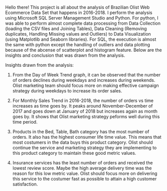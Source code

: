 Hello there! This project is all about the analysis of Brazilian Olist Web Ecommerce Data Set that happens in 2016-2018. I perform the analysis using Microsoft SQL Server Management Studio and Python. For python, I was able to perform almost complete data processing from Data Collection (loading the CSV files and Joining Tables), Data Cleaning (Removing duplicates, Handling Missing values and Outliers) to Data Visualization (using Matplotlib and Seaborn libraries). For SQL, the execution is almost the same with python except the handling of outliers and data plotting because of the abcense of scatterplot and histogram feature. Below are the insights and conclusion that was drawn from the analysis. 

Insights drawn from the analysis:

1. From the Day of Week Trend graph, it can be observed that the number of orders declines during weekdays and increases during 
weekends. Olist marketing team should focus more on making effective campaign strategy during weekdays
to increase its order sales. 

2. For Monthly Sales Trend in 2016-2018, the number of orders vs time  increases as time goes by. It peaks around
November-December of 2017 and goes down at January of 2018 but increases again as month goes by. It shows that 
Olist marketing strategy peforms well during this time period. 

3. Products in the Bed, Table, Bath category has the most number of orders. It also has the highest
consumer life time value. This means that most costumers in the data buys this product category. Olist should continue
the service and marketing strategy they are implementing to this product category to maintain these good metric values.

4. Insurance services has the least number of orders and received the lowest review score. Maybe the high average delivery time
was the reason for this low metric value. Olist should focus more on delivering this service to the costumer fast as possible to attain a 
high customer satisfaction. 
